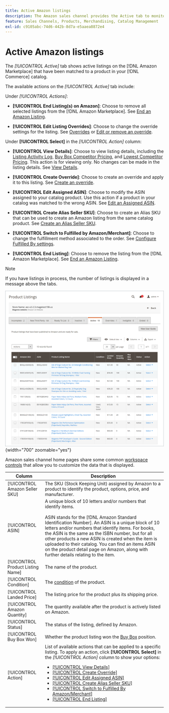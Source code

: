 ```yaml
---
title: Active Amazon listings
description: The Amazon sales channel provides the Active tab to monitor active Amazon listings and that are matched to a product in your Adobe Commerce catalog.
feature: Sales Channels, Products, Merchandising, Catalog Management
exl-id: c9105abc-74d6-442b-8d7a-e5aaea8872e4
---
```

# Active Amazon listings

The _[!UICONTROL Active]_ tab shows active listings on the [!DNL Amazon Marketplace] that have been matched to a product in your [!DNL Commerce] catalog.

The available actions on the _[!UICONTROL Active]_ tab include:

Under _[!UICONTROL Actions]_:

- **[!UICONTROL End Listing(s) on Amazon]**: Choose to remove all selected listings from the [!DNL Amazon Marketplace]. See [End an Amazon Listing](./end-listings-manually.md).

- **[!UICONTROL Edit Listing Overrides]**: Choose to change the override settings for the listing. See [Overrides](./overrides.md) or [Edit or remove an override](./creating-editing-overrides.md#edit-override-single-listing).

Under **[!UICONTROL Select]** in the _[!UICONTROL Action]_ column:

- **[!UICONTROL View Details]**: Choose to view listing details, including the [Listing Activity Log](./product-listing-details.md#listing-activity-log), [Buy Box Competitor Pricing](./product-listing-details.md#buy-box-competitor-pricing), and [Lowest Competitor Pricing](./product-listing-details.md#lowest-competitor-pricing). This action is for viewing only. No changes can be made in the listing details. See [View Details](./product-listing-details.md).

- **[!UICONTROL Create Override]**: Choose to create an override and apply it to this listing. See [Create an override](./creating-editing-overrides.md).

- **[!UICONTROL Edit Assigned ASIN]**: Choose to modify the ASIN assigned to your catalog product. Use this action if a product in your catalog was matched to the wrong ASIN. See [Edit an Assigned ASIN](./edit-assigned-asin.md).

- **[!UICONTROL Create Alias Seller SKU]**: Choose to create an Alias SKU that can be used to create an Amazon listing from the same catalog product. See [Create an Alias Seller SKU](./create-alias-seller-sku.md).

- **[!UICONTROL Switch to Fulfilled by Amazon/Merchant]**: Choose to change the fulfillment method associated to the order. See [Configure Fulfilled By settings](./fulfilled-by.md#configure-fulfilled-by-settings).

- **[!UICONTROL End Listing]**: Choose to remove the listing from the [!DNL Amazon Marketplace]. See [End an Amazon Listing](./end-listings-manually.md).

>[!NOTE]
>
>If you have listings in process, the number of listings is displayed in a message above the tabs.

![Active Listings](assets/amazon-active-listings.png){width="700" zoomable="yes"}

Amazon sales channel home pages share some common [workspace controls](./workspace-controls.md) that allow you to customize the data that is displayed.

| Column                            | Description                                                                                                                                                                                                                                                                                                                                                                                                                                                                                                                                                                                                                                                                         |
|-----------------------------------|-------------------------------------------------------------------------------------------------------------------------------------------------------------------------------------------------------------------------------------------------------------------------------------------------------------------------------------------------------------------------------------------------------------------------------------------------------------------------------------------------------------------------------------------------------------------------------------------------------------------------------------------------------------------------------------|
| [!UICONTROL Amazon Seller SKU]    | The SKU (Stock Keeping Unit) assigned by Amazon to a product to identify the product, options, price, and manufacturer.                                                                                                                                                                                                                                                                                                                                                                                                                                                                                                                                                             |
| [!UICONTROL ASIN]                 | A unique block of 10 letters and/or numbers that identify items. <br><br>ASIN stands for the [!DNL Amazon Standard Identification Number]. An ASIN is a unique block of 10 letters and/or numbers that identify items. For books, the ASIN is the same as the ISBN number, but for all other products a new ASIN is created when the item is uploaded to their catalog. You can find an items ASIN on the product detail page on Amazon, along with further details relating to the item.                                                                                                                                                                                           |
| [!UICONTROL Product Listing Name] | The name of the product.                                                                                                                                                                                                                                                                                                                                                                                                                                                                                                                                                                                                                                                            |
| [!UICONTROL Condition]            | The [condition](./product-listing-condition.md) of the product.                                                                                                                                                                                                                                                                                                                                                                                                                                                                                                                                                                                                                     |
| [!UICONTROL Landed Price]         | The listing price for the product plus its shipping price.                                                                                                                                                                                                                                                                                                                                                                                                                                                                                                                                                                                                                          |
| [!UICONTROL Amazon Quantity]      | The quantity available after the product is actively listed on Amazon.                                                                                                                                                                                                                                                                                                                                                                                                                                                                                                                                                                                                              |
| [!UICONTROL Status]               | The status of the listing, defined by Amazon.                                                                                                                                                                                                                                                                                                                                                                                                                                                                                                                                                                                                                                       |
| [!UICONTROL Buy Box Won]          | Whether the product listing won the [Buy Box](./buy-box-competitor-pricing.md) position.                                                                                                                                                                                                                                                                                                                                                                                                                                                                                                                                                                                            |
| [!UICONTROL Action]               | List of available actions that can be applied to a specific listing. To apply an action, click **[!UICONTROL Select]** in the _[!UICONTROL Action]_ column to show your options:<ul><li>[[!UICONTROL View Details]](./product-listing-details.md)</li><li>[[!UICONTROL Create Override]](./creating-editing-overrides.md)</li><li>[[!UICONTROL Edit Assigned ASIN]](./edit-assigned-asin.md)</li><li>[[!UICONTROL Create Alias Seller SKU]](./create-alias-seller-sku.md#region-specific)</li><li>[[!UICONTROL Switch to Fulfilled By Amazon/Merchant]](./fulfilled-by.md#configure-fulfilled-by-settings)</li><li>[[!UICONTROL End Listing]](./end-listings-manually.md)</li></ul> |
